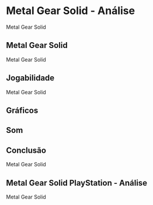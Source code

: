---
---

# Metal Gear Solid - Análise

Metal Gear Solid

## Metal Gear Solid

Metal Gear Solid

## Jogabilidade

Metal Gear Solid

## Gráficos


## Som

## Conclusão

Metal Gear Solid

## Metal Gear Solid PlayStation - Análise

Metal Gear Solid

